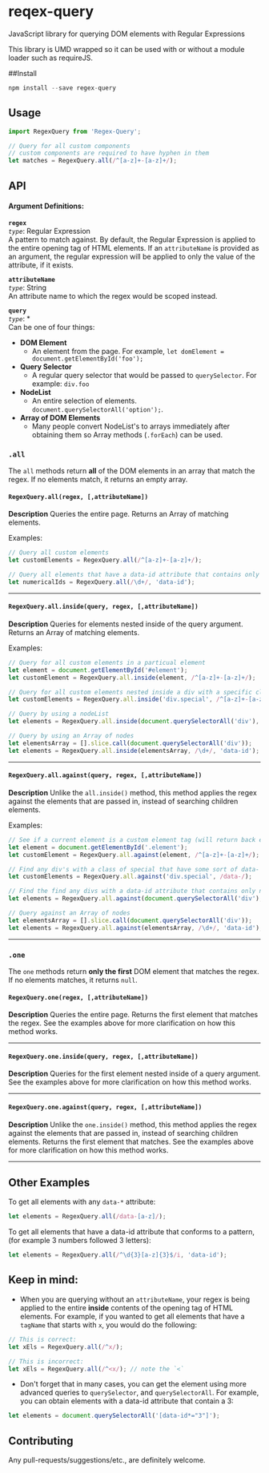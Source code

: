 # reqex-query
JavaScript library for querying DOM elements with Regular Expressions

This library is UMD wrapped so it can be used with or without a module loader such as requireJS.

##Install
```javascript
npm install --save regex-query
```

## Usage
```javascript
import RegexQuery from 'Regex-Query';

// Query for all custom components
// custom components are required to have hyphen in them
let matches = RegexQuery.all(/^[a-z]+-[a-z]+/);
```

## API

#### Argument Definitions:

 **`regex`**  
 _`type`_: Regular Expression  
 A pattern to match against. By default, the Regular Expression is applied to the entire opening tag of HTML elements.
 If an `attributeName` is provided as an argument, the regular expression will be applied to only the value of the
 attribute, if it exists.
 
 **`attributeName`**  
 _`type`_: String  
 An attribute name to which the regex would be scoped instead.
 
 **`query`**  
 _`type`_: *  
 Can be one of four things:
 * **DOM Element**
   - An element from the page. For example, `let domElement = document.getElementById('foo');`
 * **Query Selector**
   - A regular query selector that would be passed to `querySelector`. For example: `div.foo`
 * **NodeList**
   - An entire selection of elements. `document.querySelectorAll('option');`.
 * **Array of DOM Elements**
   - Many people convert NodeList's to arrays immediately after obtaining them so Array methods (`.forEach`) can be used.
   
### `.all`
The `all` methods return **all** of the DOM elements in an array that match the regex. If no elements match, it returns
an empty array.

#### `RegexQuery.all(regex, [,attributeName])`
**Description** Queries the entire page. Returns an Array of matching elements.

Examples:
```javascript
// Query all custom elements
let customElements = RegexQuery.all(/^[a-z]+-[a-z]+/);

// Query all elements that have a data-id attribute that contains only numbers
let numericalIds = RegexQuery.all(/\d+/, 'data-id');
```

---

#### `RegexQuery.all.inside(query, regex, [,attributeName])`
**Description** Queries for elements nested inside of the query argument. Returns an Array of matching elements.

Examples: 
```javascript
// Query for all custom elements in a particual element
let element = document.getElementById('#element');
let customElement = RegexQuery.all.inside(element, /^[a-z]+-[a-z]+/);

// Query for all custom elements nested inside a div with a specific classname
let customElements = RegexQuery.all.inside('div.special', /^[a-z]+-[a-z]+/);

// Query by using a nodeList
let elements = RegexQuery.all.inside(document.querySelectorAll('div'), /\d+/, 'data-id');

// Query by using an Array of nodes
let elementsArray = [].slice.call(document.querySelectorAll('div'));
let elements = RegexQuery.all.inside(elementsArray, /\d+/, 'data-id');
```

---

#### `RegexQuery.all.against(query, regex, [,attributeName])`
**Description** Unlike the `all.inside()` method, this method applies the regex against the elements that are passed in,
instead of searching children elements.

Examples: 
```javascript
// See if a current element is a custom element tag (will return back empty array if not)
let element = document.getElementById('.element');
let customElement = RegexQuery.all.against(element, /^[a-z]+-[a-z]+/);

// Find any div's with a class of special that have some sort of data- attribute
let customElements = RegexQuery.all.against('div.special', /data-/);

// Find the find any divs with a data-id attribute that contains only numbers
let elements = RegexQuery.all.against(document.querySelectorAll('div'), /\d+/, 'data-id');

// Query against an Array of nodes
let elementsArray = [].slice.call(document.querySelectorAll('div'));
let elements = RegexQuery.all.against(elementsArray, /\d+/, 'data-id');
```

---

### `.one`
The `one` methods return **only the first** DOM element that matches the regex. If no elements matches, it returns `null`.

#### `RegexQuery.one(regex, [,attributeName])`
**Description** Queries the entire page. Returns the first element that matches the regex. See the examples above for
more clarification on how this method works.

---

#### `RegexQuery.one.inside(query, regex, [,attributeName])`
**Description** Queries for the first element nested inside of a query argument. See the examples above for more
clarification on how this method works.

---

#### `RegexQuery.one.against(query, regex, [,attributeName])`
**Description** Unlike the `one.inside()` method, this method applies the regex against the elements that are passed in,
instead of searching children elements. Returns the first element that matches. See the examples above for more
clarification on how this method works.

---

## Other Examples

To get all elements with any `data-*` attribute:

```javascript
let elements = RegexQuery.all(/data-[a-z]/);
```

To get all elements that have a data-id attribute that conforms to a pattern, (for example 3 numbers followed 3 letters):
```javascript
let elements = RegexQuery.all(/^\d{3}[a-z]{3}$/i, 'data-id');
```

## Keep in mind:
* When you are querying without an `attributeName`, your regex is being applied to the entire **inside** contents of the
opening tag of HTML elements. For example, if you wanted to get all elements that have a `tagName` that starts with `x`,
you would do the following:

```javascript
// This is correct:
let xEls = RegexQuery.all(/^x/);

// This is incorrect:
let xEls = RegexQuery.all(/^<x/); // note the `<`
```

* Don't forget that in many cases, you can get the element using more advanced queries to `querySelector`, and
`querySelectorAll`. For example, you can obtain elements with a data-id attribute that contain a 3:  

```javascript
let elements = document.querySelectorAll('[data-id*="3"]');
```

## Contributing
Any pull-requests/suggestions/etc., are definitely welcome.
